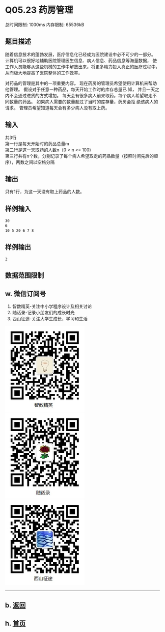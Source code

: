 # Q05.23 药房管理

总时间限制: 1000ms 内存限制: 65536kB

## 题目描述

随着信息技术的蓬勃发展，医疗信息化已经成为医院建设中必不可少的一部分。
计算机可以很好地辅助医院管理医生信息、病人信息、药品信息等海量数据，
使工作人员能够从这些机械的工作中解放出来，将更多精力投入真正的医疗过程中，
从而极大地提高了医院整体的工作效率。 

对药品的管理是其中的一项重要内容。
现在药房的管理员希望使用计算机来帮助他管理。
假设对于任意一种药品，每天开始工作时的库存总量已 知，
并且一天之内不会通过进货的方式增加。
每天会有很多病人前来取药，每个病人希望取走不同数量的药品。
如果病人需要的数量超过了当时的库存量，药房会拒 绝该病人的请求。
管理员希望知道每天会有多少病人没有取上药。

## 输入   

共3行   
第一行是每天开始时的药品总量m   
第二行是这一天取药的人数n（0 < n <= 100）   
第三行共有n个数，分别记录了每个病人希望取走的药品数量（按照时间先后的顺序），两数之间以空格分隔

## 输出   

只有1行，为这一天没有取上药品的人数。

## 样例输入

    30
    6
    10 5 20 6 7 8

## 样例输出

    2

## 数据范围限制

## w. 微信订阅号

1. 智数精英-关注中小学程序设计及相关讨论
2. 随话录-记录小朋友们的成长时光
2. 西山征途-关注大学生成长、学习和生活

![欢迎关注“智数精英”订阅号](../../assets/me/img/idea8.jpg)
![欢迎关注“随话录”订阅号](../../assets/me/img/shl8.jpg)
![欢迎关注“西山征途”订阅号](../../assets/me/img/xszt8.jpg)

----------

## b. [返回](../)
    
## h. [首页](../../)


